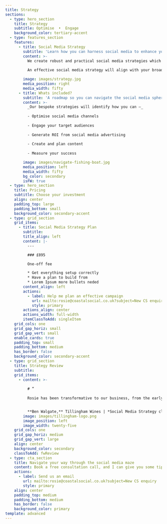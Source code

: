 ```yaml
---
title: Strategy
sections:
  - type: hero_section
    title: Strategy
    subtitle: Optimise  •  Engage
    background_color: tertiary-accent
  - type: features_section
    features:
      - title: Social Media Strategy
        subtitle: 'Learn how you can harness social media to enhance your businesses reach'
        content: >-
          We create robust and practical social media strategies which focus on utilising social media marketing in the most strategic way for your brand.
          
          An effective social media strategy will align with your broader business objectives, define your brand personality, and formalise the processes behind managing your social media marketing.

        image: images/strategy.jpg
        media_position: right
        media_width: fifty
      - title: Whats included?
        subtitle: 'A roadmap so you can navigate the social media sphere with confidence'
        content: >-
          _Our bespoke strategies will identify how you can –_
          
          - Optimise social media channels
          
          - Engage your target audiences
          
          - Generate ROI from social media advertising
          
          - Create and plan content
          
          - Measure your success

        image: images/navigate-fishing-boat.jpg
        media_position: left
        media_width: fifty
        bg_color: secondary
        isFW: true
  - type: hero_section
    title: Pricing
    subtitle: Choose your investment
    align: center
    padding_top: large
    padding_bottom: small
    background_color: secondary-accent
  - type: grid_section
    grid_items:
      - title: Social Media Strategy Plan
        subtitle:
        title_align: left
        content: |-
          ---

          ### £895

          One-off fee

          * Get everything setup correctly
          * Have a plan to build from
          * Lorem Ipsum more bullets neded
        content_align: left
        actions:
          - label: Help me plan an effective campaign
            url: mailto:rosie@coastalsocial.co.uk?subject=New CS enquiry - Strategy
            style: primary
        actions_align: center
        actions_width: full-width
        itemClassToAdd: singleItem
    grid_cols: one
    grid_gap_horiz: small
    grid_gap_vert: small
    enable_cards: true
    padding_top: small
    padding_bottom: medium
    has_border: false
    background_color: secondary-accent
  - type: grid_section
    title: Strategy Review
    subtitle: 
    grid_items:
      - content: >-
          
          # “
          
          Rosie has been transformative to our business, from the early days, getting to know the needs of my business and developing as we grew, to create great content in a planned and strategic way. Always pushing and looking at new avenues, with a view to take things to the next level and get the right balance. I couldn’t recommend Rosie with all her drive and passion for what she does highly enough.


          **Ben Walgate,** Tillingham Wines | *Social Media Strategy client*
        image: images/tillingham-logo.png
        image_position: left
        image_width: twenty-five
    grid_cols: one
    grid_gap_horiz: medium
    grid_gap_vert: large
    align: center
    background_color: secondary
    classToAdd: fwReview
  - type: cta_section
    title: Navigate your way through the social media maze
    content: Book a free consultation call, and I can give you some tips & advice, so we can make a plan thats right for you.
    actions:
      - label: Send us an email
        url: mailto:rosie@coastalsocial.co.uk?subject=New CS enquiry
        style: primary
    align: center
    padding_top: medium
    padding_bottom: medium
    has_border: false
    background_color: primary
template: advanced
---
```

